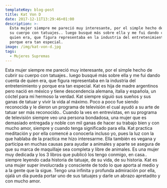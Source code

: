 ```yaml
---
templateKey: blog-post
title: Kat Von D
date: 2017-12-11T13:29:46+01:00
description: >-
  Esta mujer siempre me pareció muy interesante, por el simple hecho de cubrir
  su cuerpo con tatuajes.. luego busqué más sobre ella y me fui dando cuenta de
  quien era, que figura representaba en la industria del entretenimiento y
  porque era tan especial. 
image: /img/kat-von-d.jpg
tags:
  - Mujeres Supremas
---
```

Esta mujer siempre me pareció muy interesante, por el simple hecho de cubrir su cuerpo con tatuajes.. luego busqué más sobre ella y me fui dando cuenta de quien era, que figura representaba en la industria del entretenimiento y porque era tan especial. Kat es hija de madre argentinos pero nació en méxico y tiene descendencia alemana, italia y española, un cóctel para mi hermoso la verdad. Kat siempre siguió sus sueños y sus ganas de tatuar y vivir la vida al máximo. Poco a poco fue siendo reconocida y le dieron un programa de televisión el cual ayudó a su arte de tatuar ser más reconocido.. Cuando la ves en entrevistas, en su programa de televisión siempre veo una persona bondadosa, una mujer que es demasiado entregada y noble con mil ganas de hacer su trabajo bien y con mucho amor, siempre y cuando tenga significado para ella. Kat practica meditación y por ella comencé a conocerla incluso yo, pues la luz con la que hablaba de la practica me hizo interesarme. Ella también es vegana y participa en muchas causas para ayudar a animales y aparte se asegura de que su marca de maquillaje sea completa y libre de animales. Es una mujer muy dedicada y los 3 libros que publicó los tengo conmigo, en casa.. siempre leyendo cada historia de tatuaje, de su vida, de su historia. Kat es una mujer super involucrada y consciente de todo lo que aporta al medio y a la gente que la sigue. Tengo una infinita y profunda admiración por ella, ojalá un día pueda portar uno de sus tatuajes y darle un abrazo apretadito y con mucho amor.
